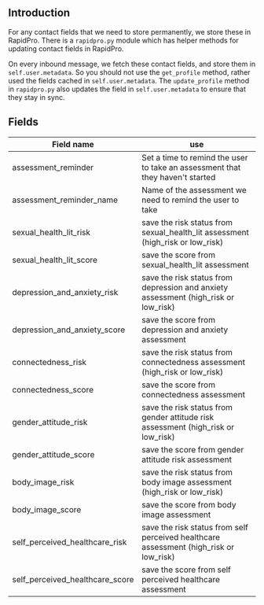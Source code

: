 Introduction
------------

For any contact fields that we need to store permanently, we store these in RapidPro. There is a `rapidpro.py` module which has helper methods for updating contact fields in RapidPro.

On every inbound message, we fetch these contact fields, and store them in `self.user.metadata`. So you should not use the `get_profile` method, rather used the fields cached in `self.user.metadata`. The `update_profile` method in `rapidpro.py` also updates the field in `self.user.metadata` to ensure that they stay in sync.

Fields
------

| Field name                                 | use                                                                                                     |
|--------------------------------------------|---------------------------------------------------------------------------------------------------------|
| assessment_reminder                        | Set a time to remind the user to take an assessment that they haven't started                           |
| assessment_reminder_name                   | Name of the assessment we need to remind the user to take                                               |
| sexual_health_lit_risk                     | save the risk status from sexual_health_lit assessment (high_risk or low_risk)                          |
| sexual_health_lit_score                    | save the score from sexual_health_lit assessment                                                        |
| depression_and_anxiety_risk                | save the risk status from depression and anxiety assessment (high_risk or low_risk)                     |
| depression_and_anxiety_score               | save the score from depression and anxiety assessment                                                   |
| connectedness_risk                         | save the risk status from connectedness assessment (high_risk or low_risk)                              |
| connectedness_score                        | save the score from connectedness assessment                                                            |
| gender_attitude_risk                       | save the risk status from gender attitude risk assessment (high_risk or low_risk)                       |
| gender_attitude_score                      | save the score from gender attitude risk assessment                                                     |
| body_image_risk                            | save the risk status from body image assessment (high_risk or low_risk)                                 |
| body_image_score                           | save the score from body image assessment                                                               |
| self_perceived_healthcare_risk             | save the risk status from self perceived healthcare assessment (high_risk or low_risk)                  |
| self_perceived_healthcare_score            | save the score from self perceived healthcare assessment                                                |
